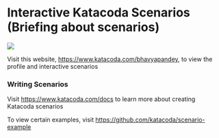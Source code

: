 # Interactive Katacoda Scenarios (Briefing about scenarios)

[![](http://shields.katacoda.com/katacoda/bhavyapandey/count.svg)](https://www.katacoda.com/bhavyapandey "Get your profile on Katacoda.com")

Visit this website, https://www.katacoda.com/bhavyapandey, to view the profile and interactive scenarios

### Writing Scenarios
Visit https://www.katacoda.com/docs to learn more about creating Katacoda scenarios


To view certain examples, visit https://github.com/katacoda/scenario-example
